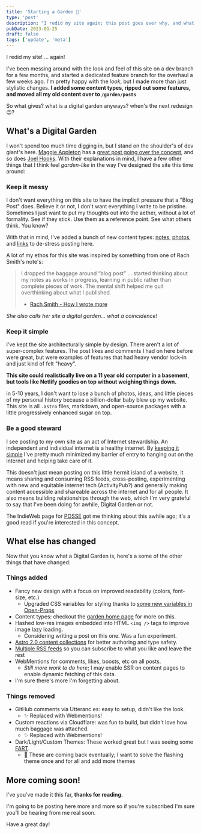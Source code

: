 ```yaml
---
title: 'Starting a Garden 🍅'
type: 'post'
description: "I redid my site again; this post goes over why, and what's changed this time around."
pubDate: 2023-01-25
draft: false
tags: ['update', 'meta']
---
```


I redid my site! ... again!

I've been messing around with the look and feel of this site on a dev branch for a few months,
and started a dedicated feature branch for the overhaul a few weeks ago. I'm pretty happy with the
_look_, but I made more than just stylistic changes. **I added some content types, ripped out some features,
and moved all my old content over to `/garden/posts`**

So what gives? what is a digital garden anyways? when's the next redesign 😉?

## What's a Digital Garden

I won't spend too much time digging in, but I stand on the shoulder's of dev giant's here.
[Maggie Appleton](https://maggieappleton.com/about) has a [great post going over the concept](https://maggieappleton.com/garden-history), and so does [Joel Hooks](https://joelhooks.com/digital-garden). With their explanations in mind, I have a few other things that I think feel _garden-like_ in the way I've designed the site this time around:

### Keep it messy

I don't want everything on this site to have the implicit pressure that a "Blog Post" does. Believe it or not, I don't want everything I write to be pristine.
Sometimes I just want to put my thoughts out into the aether, without a lot of formality. See if they stick. Use them as a reference point. See what others think. You know?

With that in mind, I've added a bunch of new content types: [notes](/garden/notes), [photos](/garden/photos), and [links](/garden/links) to de-stress posting here.

A lot of my ethos for this site was inspired by something from one of Rach Smith's note's:

> I dropped the baggage around “blog post” ... started thinking about my notes as works in progress, learning in public rather than complete pieces of work. The mental shift helped me quit overthinking about what I published.
>
> - [Rach Smith - How I wrote more](https://rachsmith.com/how-i-wrote-more/)

_She also calls her site a digital garden... what a coincidence!_

### Keep it simple

I've kept the site architecturally simple by design. There aren't a lot of super-complex features. The post likes and comments I had on here before were great, but were examples of features that had heavy vendor lock-in and just kind of felt "heavy".

**This site could realistically live on a 11 year old computer in a basement, but tools like Netlify goodies on top without weighing things down.**

in 5-10 years, I don't want to lose a bunch of photos, ideas, and little pieces of my personal history because a billion-dollar baby blew up my website. This site is all `.astro` files, markdown, and open-source packages with a little progressively enhanced sugar on top.

### Be a good steward

I see posting to my own site as an act of Internet stewardship. An independent and individual internet is a healthy internet. By [keeping it simple](#keep-it-simple) I've pretty much minimized my barrier of entry to hanging out on the internet and helping take care of it.

This doesn't just mean posting on this little hermit island of a website, it means sharing and consuming RSS feeds, cross-posting, experimenting with new and equitable internet tech (ActivityPub?) and generally making content accessible and shareable across the internet and for all people. It also means building relationships through the web, which I'm very grateful to say that I've been doing for awhile, Digital Garden or not.

The IndieWeb page for [POSSE](https://indieweb.org/POSSE) got me thinking about this awhile ago; it's a good read if you're interested in this concept.

## What else has changed

Now that you know what a Digital Garden is, here's a some of the other things that have changed:

### Things added

- Fancy new design with a focus on improved readability (colors, font-size, etc.)
  - Upgraded CSS variables for styling thanks to [some new variables in Open-Props](https://open-props.style/)
- Content types: checkout the [garden home page](/garden/) for more on this.
- Hashed low-res images embedded into HTML `<img />` tags to improve image lazy loading.
  - Considering writing a post on this one. Was a fun experiment.
- [Astro 2.0 content collections](https://docs.astro.build/en/guides/content-collections/) for better authoring and type safety.
- [Multiple RSS feeds](/feeds/) so you can subscribe to what you like and leave the rest
- WebMentions for comments, likes, boosts, etc on all posts.
  - _Still more work to do here_; I may enable SSR on content pages to enable dynamic fetching of this data.
- I'm sure there's more I'm forgetting about.

### Things removed

- GitHub comments via Utteranc.es: easy to setup, didn't like the look.
  - ✨ Replaced with Webmentions!
- Custom reactions via Cloudflare: was fun to build, but didn't love how much baggage was attached.
  - ✨ Replaced with Webmentions!
- Dark/Light/Custom Themes: These worked great but I was seeing some [FART](https://css-tricks.com/flash-of-inaccurate-color-theme-fart/).
  - 🤔 These are coming back eventually; I want to solve the flashing theme once and for all and add more themes

## More coming soon!

I've you've made it this far, **thanks for reading.**

I'm going to be posting here more and more so if you're subscribed I'm sure you'll be hearing from me real soon.

Have a great day!
